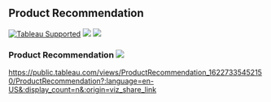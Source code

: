 ## Product Recommendation
[![Tableau Supported](https://img.shields.io/badge/Support%20Level-Tableau%20Supported-53bd92.svg)](https://www.tableau.com/support-levels-it-and-developer-tools)
![](https://img.shields.io/badge/Tableau-brightgreen.svg)
![](https://img.shields.io/badge/TableauPrep-blueviolet.svg)


### Product Recommendation ![](https://img.shields.io/badge/DataVisualization-blueviolet.svg)

https://public.tableau.com/views/ProductRecommendation_16227335452150/ProductRecommendation?:language=en-US&:display_count=n&:origin=viz_share_link

